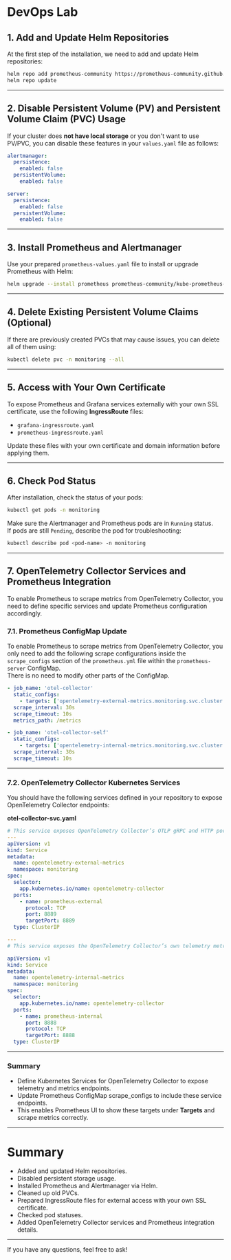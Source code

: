 # DevOps Lab

## 1. Add and Update Helm Repositories

At the first step of the installation, we need to add and update Helm repositories:

```bash
helm repo add prometheus-community https://prometheus-community.github.io/helm-charts
helm repo update
```

---

## 2. Disable Persistent Volume (PV) and Persistent Volume Claim (PVC) Usage

If your cluster does **not have local storage** or you don't want to use PV/PVC, you can disable these features in your `values.yaml` file as follows:

```yaml
alertmanager:
  persistence:
    enabled: false
  persistentVolume:
    enabled: false

server:
  persistence:
    enabled: false
  persistentVolume:
    enabled: false
```

---

## 3. Install Prometheus and Alertmanager

Use your prepared `prometheus-values.yaml` file to install or upgrade Prometheus with Helm:

```bash
helm upgrade --install prometheus prometheus-community/kube-prometheus-stack -n monitoring -f prometheus-values.yaml
```

---

## 4. Delete Existing Persistent Volume Claims (Optional)

If there are previously created PVCs that may cause issues, you can delete all of them using:

```bash
kubectl delete pvc -n monitoring --all
```

---

## 5. Access with Your Own Certificate

To expose Prometheus and Grafana services externally with your own SSL certificate, use the following **IngressRoute** files:

- `grafana-ingressroute.yaml`
- `prometheus-ingressroute.yaml`

Update these files with your own certificate and domain information before applying them.

---

## 6. Check Pod Status

After installation, check the status of your pods:

```bash
kubectl get pods -n monitoring
```

Make sure the Alertmanager and Prometheus pods are in `Running` status.  
If pods are still `Pending`, describe the pod for troubleshooting:

```bash
kubectl describe pod <pod-name> -n monitoring
```

---

## 7. OpenTelemetry Collector Services and Prometheus Integration

To enable Prometheus to scrape metrics from OpenTelemetry Collector, you need to define specific services and update Prometheus configuration accordingly.

### 7.1. Prometheus ConfigMap Update

To enable Prometheus to scrape metrics from OpenTelemetry Collector, you only need to add the following scrape configurations inside the `scrape_configs` section of the `prometheus.yml` file within the `prometheus-server` ConfigMap.  
There is no need to modify other parts of the ConfigMap.

```yaml
- job_name: 'otel-collector'
  static_configs:
    - targets: ['opentelemetry-external-metrics.monitoring.svc.cluster.local:8889']
  scrape_interval: 30s
  scrape_timeout: 10s
  metrics_path: /metrics

- job_name: 'otel-collector-self'
  static_configs:
    - targets: ['opentelemetry-internal-metrics.monitoring.svc.cluster.local:8888']
  scrape_interval: 30s
  scrape_timeout: 10s  
```

---

### 7.2. OpenTelemetry Collector Kubernetes Services

You should have the following services defined in your repository to expose OpenTelemetry Collector endpoints:

**otel-collector-svc.yaml**

```yaml
# This service exposes OpenTelemetry Collector’s OTLP gRPC and HTTP ports along with the Prometheus metrics port (`8889`), which Prometheus scrapes for telemetry data.
---
apiVersion: v1
kind: Service
metadata:
  name: opentelemetry-external-metrics
  namespace: monitoring
spec:
  selector:
    app.kubernetes.io/name: opentelemetry-collector
  ports:
    - name: prometheus-external
      protocol: TCP
      port: 8889
      targetPort: 8889
  type: ClusterIP

---
# This service exposes the OpenTelemetry Collector’s own telemetry metrics on port `8888`. It is accessible only within the cluster.

apiVersion: v1
kind: Service
metadata:
  name: opentelemetry-internal-metrics
  namespace: monitoring
spec:
  selector:
    app.kubernetes.io/name: opentelemetry-collector
  ports:
    - name: prometheus-internal
      port: 8888
      protocol: TCP
      targetPort: 8888
  type: ClusterIP

```

---

### Summary

- Define Kubernetes Services for OpenTelemetry Collector to expose telemetry and metrics endpoints.  
- Update Prometheus ConfigMap scrape_configs to include these service endpoints.  
- This enables Prometheus UI to show these targets under **Targets** and scrape metrics correctly.

---

# Summary

- Added and updated Helm repositories.  
- Disabled persistent storage usage.  
- Installed Prometheus and Alertmanager via Helm.  
- Cleaned up old PVCs.  
- Prepared IngressRoute files for external access with your own SSL certificate.  
- Checked pod statuses.  
- Added OpenTelemetry Collector services and Prometheus integration details.

---

If you have any questions, feel free to ask!

